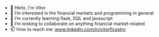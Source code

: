 - 👋 Hello, I'm Vitor
- 👀 I’m interested in the financial markets and programming in general
- 🌱 I’m currently learning flask, SQL and javascript
- 💞️ I’m looking to collaborate on anything financial market-related
- 📫 How to reach me: www.linkedin.com/in/vitorflcastro

<!---
vitorflc/vitorflc is a ✨ special ✨ repository because its `README.md` (this file) appears on your GitHub profile.
You can click the Preview link to take a look at your changes.
--->
